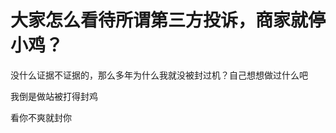 # 大家怎么看待所谓第三方投诉，商家就停小鸡？


没什么证据不证据的，那么多年为什么我就没被封过机？自己想想做过什么吧

我倒是做站被打得封鸡

看你不爽就封你<img id="aimg_JLIIF" onclick="zoom(this, this.src, 0, 0, 0)" class="zoom" src="https://cdn.jsdelivr.net/gh/hishis/forum-master/public/images/patch.gif" onmouseover="img_onmouseoverfunc(this)" onload="thumbImg(this)" border="0" alt="" />
